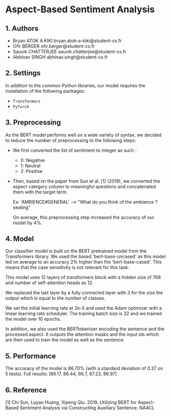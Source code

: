 # Aspect-Based Sentiment Analysis

## 1.  Authors

-   Bryan ATOK A KIKI bryan.atok-a-kiki\@student-cs.fr
-   Ofir BERGER ofir.berger\@student-cs.fr
-   Sauvik CHATTERJEE sauvik.chatterjee\@student-cs.fr
-   Abhinav SINGH abhinav.singh\@student-cs.fr

## 2.  Settings

In addition to the common Python libraries, our model requires the
installation of the following packages: 
- `Transformers`
- `PyTorch`

## 3.  Preprocessing

As the BERT model performs well on a wide variety of syntax, we decided
to reduce the number of preprocessing to the following steps: 
- We first converted the list of sentiment to integer as such : 
  - 0: Negative
  - 1: Neutral 
  - 2: Positive 
- Then, based on the paper from Sun et
al. \[1\] (2019), we converted the aspect category column to meaningful
questions and concatenated them with the target term. 
  
  Ex: 'AMBIENCE\#GENERAL' --\> "What do you think of the ambience ? seating"

  On average, this preprocessing step increased the accuracy of our model
by 4%.

## 4.  Model

Our classifier model is built on the BERT pretrained model from the
Transformers library. We used the based 'bert-base-uncased' as this
model led on average to an accuracy 2% higher than the
'bert-base-cased'. This means that the case sensitivity is not relevant
for this task.

This model uses 12 layers of transformers block with a hidden size of
768 and number of self-attention heads as 12.

We replaced the last layer by a fully connected layer with 3 for the
size the output which is equal to the number of classes.

We set the initial learning rate at 2e-5 and used the Adam optimizer
with a linear learning rate scheduler. The training batch size is 32 and
we trained the model over 10 epochs.

In addition, we also used the BERTtokenizer encoding the sentence and
the processed aspect. It outputs the attention masks and the input ids
which are then used to train the model as well as the sentence.

## 5.  Performance

The accuracy of the model is 86.70% (with a standard deviation of 0.37
on 5 tests). 
Full results: \[86.17, 86.44, 86.7, 87.23, 86.97\]

## 6.  Reference

\[1\] Chi Sun, Luyao Huang, Xipeng Qiu. 2019. Utilizing BERT for Aspect-Based Sentiment Analysis via
Constructing Auxiliary Sentence. NAACL
